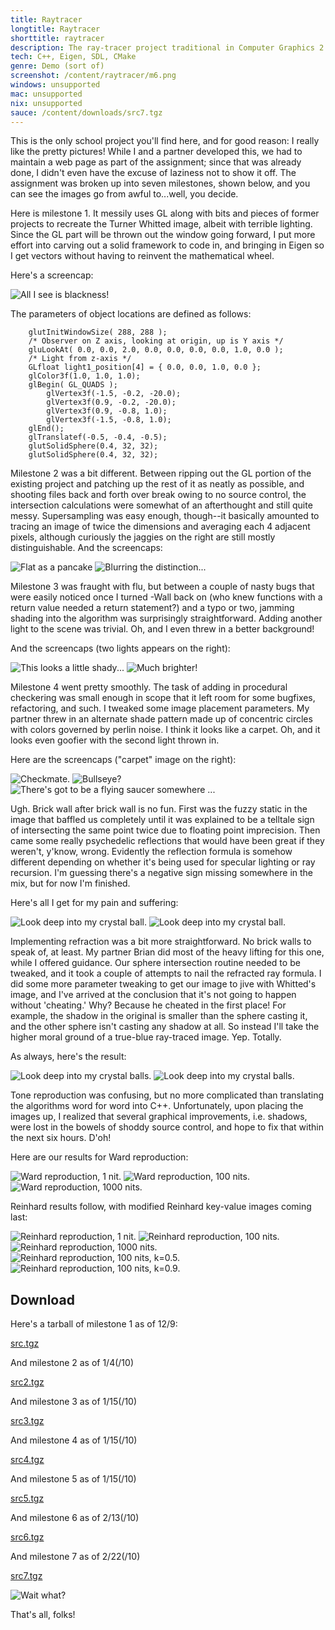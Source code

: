 ```yaml
---
title: Raytracer
longtitle: Raytracer
shorttitle: raytracer
description: The ray-tracer project traditional in Computer Graphics 2
tech: C++, Eigen, SDL, CMake
genre: Demo (sort of)
screenshot: /content/raytracer/m6.png
windows: unsupported
mac: unsupported
nix: unsupported
sauce: /content/downloads/src7.tgz
--- 
```


This is the only school project you'll find here, and for good reason: I really like the pretty pictures! While I and a partner developed this, we had to maintain a web page as part of the assignment; since that was already done, I didn't even have the excuse of laziness not to show it off. The assignment was broken up into seven milestones, shown below, and you can see the images go from awful to...well, you decide.

Here is milestone 1. It messily uses GL along with bits and pieces of former projects to recreate the Turner Whitted image, albeit with terrible lighting. Since the GL part will be thrown out the window going forward, I put more effort into carving out a solid framework to code in, and bringing in Eigen so I get vectors without having to reinvent the mathematical wheel.

Here's a screencap:

![All I see is blackness!](/content/raytracer/m1.png)

The parameters of object locations are defined as follows:

~~~{.c}
    glutInitWindowSize( 288, 288 );
    /* Observer on Z axis, looking at origin, up is Y axis */
    gluLookAt( 0.0, 0.0, 2.0, 0.0, 0.0, 0.0, 0.0, 1.0, 0.0 );
    /* Light from z-axis */
    GLfloat light1_position[4] = { 0.0, 0.0, 1.0, 0.0 };
    glColor3f(1.0, 1.0, 1.0);
    glBegin( GL_QUADS );
        glVertex3f(-1.5, -0.2, -20.0);
        glVertex3f(0.9, -0.2, -20.0);
        glVertex3f(0.9, -0.8, 1.0);
        glVertex3f(-1.5, -0.8, 1.0);
    glEnd();
    glTranslatef(-0.5, -0.4, -0.5);
    glutSolidSphere(0.4, 32, 32);
    glutSolidSphere(0.4, 32, 32);
~~~

Milestone 2 was a bit different. Between ripping out the GL portion of the existing project and patching up the rest of it as neatly as possible, and shooting files back and forth over break owing to no source control, the intersection calculations were somewhat of an afterthought and still quite messy. Supersampling was easy enough, though--it basically amounted to tracing an image of twice the dimensions and averaging each 4 adjacent pixels, although curiously the jaggies on the right are still mostly distinguishable.
And the screencaps:

![Flat as a pancake](/content/raytracer/m2.png)
![Blurring the distinction...](/content/raytracer/m2-ss.png)

Milestone 3 was fraught with flu, but between a couple of nasty bugs that were easily noticed once I turned -Wall back on (who knew functions with a return value needed a return statement?) and a typo or two, jamming shading into the algorithm was surprisingly straightforward. Adding another light to the scene was trivial. Oh, and I even threw in a better background!

And the screencaps (two lights appears on the right):

![This looks a little shady...](/content/raytracer/m3.png)
![Much brighter!](/content/raytracer/m3-ml.png)

Milestone 4 went pretty smoothly. The task of adding in procedural checkering was small enough in scope that it left room for some bugfixes, refactoring, and such. I tweaked some image placement parameters. My partner threw in an alternate shade pattern made up of concentric circles with colors governed by perlin noise. I think it looks like a carpet. Oh, and it looks even goofier with the second light thrown in.

Here are the screencaps ("carpet" image on the right):

![Checkmate.](/content/raytracer/m4.bmp)
![Bullseye?](/content/raytracer/m4-carpet.bmp)
![There's got to be a flying saucer somewhere ...](/content/raytracer/m4-supergoofy.bmp)

Ugh. Brick wall after brick wall is no fun. First was the fuzzy static in the image that baffled us completely until it was explained to be a telltale sign of intersecting the same point twice due to floating point imprecision. Then came some really psychedelic reflections that would have been great if they weren't, y'know, wrong. Evidently the reflection formula is somehow different depending on whether it's being used for specular lighting or ray recursion. I'm guessing there's a negative sign missing somewhere in the mix, but for now I'm finished.

Here's all I get for my pain and suffering:

![Look deep into my crystal ball.](/content/raytracer/m5.bmp)
![Look deep into my crystal ball.](/content/raytracer/m5.bmp)

Implementing refraction was a bit more straightforward. No brick walls to speak of, at least. My partner Brian did most of the heavy lifting for this one, while I offered guidance. Our sphere intersection routine needed to be tweaked, and it took a couple of attempts to nail the refracted ray formula. I did some more parameter tweaking to get our image to jive with Whitted's image, and I've arrived at the conclusion that it's not going to happen without 'cheating.' Why? Because he cheated in the first place! For example, the shadow in the original is smaller than the sphere casting it, and the other sphere isn't casting any shadow at all. So instead I'll take the higher moral ground of a true-blue ray-traced image. Yep. Totally.

As always, here's the result:

![Look deep into my crystal balls.](/content/raytracer/m6.png)
![Look deep into my crystal balls.](/content/raytracer/m6.png)

Tone reproduction was confusing, but no more complicated than translating the algorithms word for word into C++. Unfortunately, upon placing the images up, I realized that several graphical improvements, i.e. shadows, were lost in the bowels of shoddy source control, and hope to fix that within the next six hours. D'oh!

Here are our results for Ward reproduction: 

![Ward reproduction, 1 nit.](/content/raytracer/w1.bmp)
![Ward reproduction, 100 nits.](/content/raytracer/w100.bmp)
![Ward reproduction, 1000 nits.](/content/raytracer/w1000.bmp)

Reinhard results follow, with modified Reinhard key-value images coming last:

![Reinhard reproduction, 1 nit.](/content/raytracer/r1.bmp)
![Reinhard reproduction, 100 nits.](/content/raytracer/r100.bmp)
![Reinhard reproduction, 1000 nits.](/content/raytracer/r1000.bmp)
![Reinhard reproduction, 100 nits, k=0.5.](/content/raytracer/r100-k0.5.bmp)
![Reinhard reproduction, 100 nits, k=0.9.](/content/raytracer/r100-k0.9.bmp)

## Download 

Here's a tarball of milestone 1 as of 12/9: 

[src.tgz](/downloadssrc.tgz)

And milestone 2 as of 1/4(/10)

[src2.tgz](/downloads/src2.tgz)

And milestone 3 as of 1/15(/10)

[src3.tgz](/downloads/src3.tgz)

And milestone 4 as of 1/15(/10)

[src4.tgz](/downloads/src4.tgz)

And milestone 5 as of 1/15(/10)

[src5.tgz](/downloads/src5.tgz)

And milestone 6 as of 2/13(/10)

[src6.tgz](/downloads/src6.tgz)

And milestone 7 as of 2/22(/10)

[src7.tgz](/content/downloads/src7.tgz)

![Wait what?](/content/raytracer/wtf.png)

That's all, folks!


